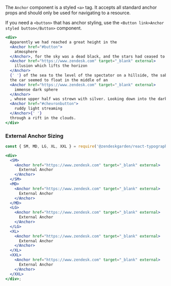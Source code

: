 The `Anchor` component is a styled `<a>` tag. It accepts all standard anchor props and should
only be used for navigating to a resource.

If you need a `<button>` that has anchor styling, use the
`<Button link>Anchor styled button</Button>` component.

<!-- markdownlint-disable -->
<!-- prettier-ignore -->
```jsx
<div>
  Apparently we had reached a great height in the
  <Anchor href="#button">
    atmosphere
  </Anchor>, for the sky was a dead black, and the stars had ceased to twinkle. By the same
  <Anchor href="https://www.zendesk.com" target="_blank" external>
    illusion which lifts the horizon
  </Anchor>
  {' '} of the sea to the level of the spectator on a hillside, the sable cloud beneath was dished out, and
  the car seemed to float in the middle of an
  <Anchor href="https://www.zendesk.com" target="_blank" external>
    immense dark sphere
  </Anchor>
  , whose upper half was strewn with silver. Looking down into the dark gulf below, I could see a
  <Anchor href="#chevronbutton">
    ruddy light streaming
  </Anchor>{' '}
  through a rift in the clouds.
</div>
```

### External Anchor Sizing

```jsx
const { SM, MD, LG, XL, XXL } = require('@zendeskgarden/react-typography');

<div>
  <SM>
    <Anchor href="https://www.zendesk.com" target="_blank" external>
      External Anchor
    </Anchor>
  </SM>
  <MD>
    <Anchor href="https://www.zendesk.com" target="_blank" external>
      External Anchor
    </Anchor>
  </MD>
  <LG>
    <Anchor href="https://www.zendesk.com" target="_blank" external>
      External Anchor
    </Anchor>
  </LG>
  <XL>
    <Anchor href="https://www.zendesk.com" target="_blank" external>
      External Anchor
    </Anchor>
  </XL>
  <XXL>
    <Anchor href="https://www.zendesk.com" target="_blank" external>
      External Anchor
    </Anchor>
  </XXL>
</div>;
```

<!-- markdownlint-enable -->
